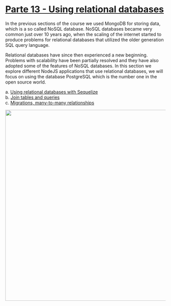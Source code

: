 # [Parte 13 - Using relational databases](https://fullstackopen.com/en/part13)

In the previous sections of the course we used MongoDB for storing data, which is a so called NoSQL database. NoSQL databases became very common just over 10 years ago, when the scaling of the internet started to produce problems for relational databases that utilized the older generation SQL query language.

Relational databases have since then experienced a new beginning. Problems with scalability have been partially resolved and they have also adopted some of the features of NoSQL databases. In this section we explore different NodeJS applications that use relational databases, we will focus on using the database PostgreSQL which is the number one in the open source world.

a. [Using relational databases with Sequelize](https://fullstackopen.com/en/part13/using_relational_databases_with_sequelize)  
b. [Join tables and queries](https://fullstackopen.com/en/part13/join_tables_and_queries)  
c. [Migrations, many-to-many relationships](https://fullstackopen.com/en/part13/migrations_many_to_many_relationships)

<img src="https://github.com/jgomez2531/Full-Stack-Open/assets/76822966/c58e8d9f-272d-40cb-90f6-15706a27f739" class="center" width="600" />
